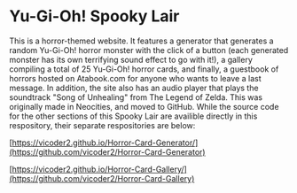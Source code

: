 # Yu-Gi-Oh! Spooky Lair
This is a horror-themed website. It features a generator that generates a random Yu-Gi-Oh! horror monster with the click of a button (each generated monster has its own terrifying sound effect to go with it!), a gallery compiling a total of 25 Yu-Gi-Oh! horror cards, and finally, a guestbook of horrors hosted on Atabook.com for anyone who wants to leave a last message. In addition, the site also has an audio player that plays the soundtrack "Song of Unhealing" from The Legend of Zelda.
This was originally made in Neocities, and moved to GitHub. While the source code for the other sections of this Spooky Lair are availible directly in this respository, their separate respositories are below:

[https://vicoder2.github.io/Horror-Card-Generator/](https://github.com/vicoder2/Horror-Card-Generator)

[https://vicoder2.github.io/Horror-Card-Gallery/](https://github.com/vicoder2/Horror-Card-Gallery)
